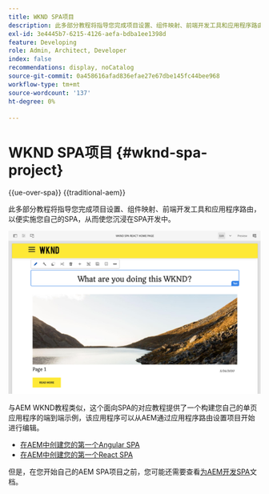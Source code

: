 ```yaml
---
title: WKND SPA项目
description: 此多部分教程将指导您完成项目设置、组件映射、前端开发工具和应用程序路由，以便使用React和Angular实施您自己的SPA，从而使您沉浸在SPA开发中。
exl-id: 3e4445b7-6215-4126-aefa-bdba1ee1398d
feature: Developing
role: Admin, Architect, Developer
index: false
recommendations: display, noCatalog
source-git-commit: 0a458616afad836efae27e67dbe145fc44bee968
workflow-type: tm+mt
source-wordcount: '137'
ht-degree: 0%

---
```



# WKND SPA项目 {#wknd-spa-project}

{{ue-over-spa}}
{{traditional-aem}}

此多部分教程将指导您完成项目设置、组件映射、前端开发工具和应用程序路由，以便实施您自己的SPA，从而使您沉浸在SPA开发中。

![WKND SPA项目](assets/wknd-spa-project.png)

与AEM WKND教程类似，这个面向SPA的对应教程提供了一个构建您自己的单页应用程序的端到端示例，该应用程序可以从AEM通过应用程序路由设置项目开始进行编辑。

* [在AEM中创建您的第一个Angular SPA](https://experienceleague.adobe.com/docs/experience-manager-learn/getting-started-with-aem-headless/spa-editor/angular/overview.html?lang=zh-Hans)
* [在AEM中创建您的第一个React SPA](https://experienceleague.adobe.com/docs/experience-manager-learn/getting-started-with-aem-headless/spa-editor/react/overview.html)

但是，在您开始自己的AEM SPA项目之前，您可能还需要查看[为AEM开发SPA](developing.md)文档。
